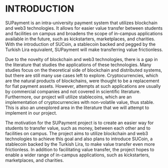 # INTRODUCTION

SUPayment is an intra-university payment system that utilizes blockchain and web3 technologies. It allows for easier value transfer between students and facilities on campus and broadens the scope of in-campus applications available in the future, such as kickstarters, marketplaces, and charities. With the introduction of SUCoin, a stablecoin backed and pegged by the Turkish Lira equivalent, SUPayment will make transferring value frictionless. 
 
Due to the novelty of blockchain and web3 technologies, there is a gap in the literature that studies the applications of these technologies. Many studies focus on the theoretical side of blockchain and distributed systems, but there are still many use cases left to explore. Cryptocurrencies, which are the natural products of blockchains, were thought to be a replacement for fiat payment assets. However, attempts at such applications are usually by commercial companies and not covered in scientific literature. Furthermore, our project will utilize stablecoins, which are an implementation of cryptocurrencies with non-volatile value, thus stable. This is also an unexplored area in the literature that we will attempt to implement in our project. 

The motivation for the SUPayment project is to create an easier way for students to transfer value, such as money, between each other and to facilities on campus. The project aims to utilize blockchain and web3 technologies to achieve this goal and also plans to introduce SUCoin, a stablecoin backed by the Turkish Lira, to make value transfer even more frictionless. In addition to facilitating value transfer, the project hopes to enable a wider range of in-campus applications, such as kickstarters, marketplaces, and charities. 
